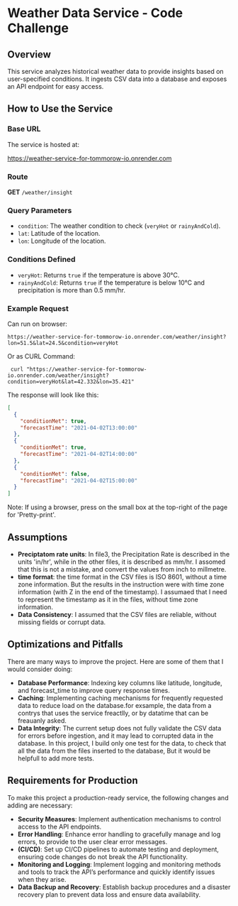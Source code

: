 # Weather Data Service - Code Challenge

## Overview

This service analyzes historical weather data to provide insights based on user-specified conditions. It ingests CSV data into a database and exposes an API endpoint for easy access.

## How to Use the Service

### Base URL

The service is hosted at:

https://weather-service-for-tommorow-io.onrender.com

### Route

**GET** `/weather/insight`

### Query Parameters

- `condition`: The weather condition to check (`veryHot` or `rainyAndCold`).
- `lat`: Latitude of the location.
- `lon`: Longitude of the location.

### Conditions Defined

- `veryHot`: Returns `true` if the temperature is above 30°C.
- `rainyAndCold`: Returns `true` if the temperature is below 10°C and precipitation is more than 0.5 mm/hr.


### Example Request

Can run on browser:

`https://weather-service-for-tommorow-io.onrender.com/weather/insight?lon=51.5&lat=24.5&condition=veryHot`

Or as CURL Command:

```console
 curl "https://weather-service-for-tommorow-io.onrender.com/weather/insight?condition=veryHot&lat=42.332&lon=35.421"
```

The response will look like this:

```json
[
  {
    "conditionMet": true,
    "forecastTime": "2021-04-02T13:00:00"
  },
  {
    "conditionMet": true,
    "forecastTime": "2021-04-02T14:00:00"
  },
  {
    "conditionMet": false,
    "forecastTime": "2021-04-02T15:00:00"
  }
]
```

Note: If using a browser, press on the small box at the top-right of the page for 'Pretty-print'.

## Assumptions

- **Preciptatom rate units**: In file3, the Precipitation Rate is described in the units 'in/hr', while in the other files, it is described as mm/hr. I assomed that this is not a mistake, and convert the values from inch to millmetre. 
- **time format**: the time format in the CSV files is ISO 8601, without a time zone information. But the results in the instruction were with time zone information (with Z in the end of the timestamp). I assumaed that I need to represent the timestamp as it in the files, without time zone information. 
- **Data Consistency**: I assumed that the CSV files are reliable, without missing fields or corrupt data.


## Optimizations and Pitfalls

There are many ways to improve the project. Here are some of them that I would consider doing:

- **Database Performance**: Indexing key columns like latitude, longitude, and forecast_time to improve query response times.
- **Caching**: Implementing caching mechanisms for frequently requested data to reduce load on the database.for exsample, the data from a contrys that uses the service freactlly, or by datatime that can be freauanly asked. 
- **Data Integrity**: The current setup does not fully validate the CSV data for errors before ingestion, and it may lead to corrupted data in the database. In this project, I build only one test for the data, to check that all the data from the files inserted to the database, But it would be helpfull to add more tests.

## Requirements for Production

To make this project a production-ready service, the following changes and adding are necessary:

- **Security Measures**: Implement authentication mechanisms to control access to the API endpoints.
- **Error Handling**: Enhance error handling to gracefully manage and log errors, to provide to the user clear error messages.
- **(CI/CD)**: Set up CI/CD pipelines to automate testing and deployment, ensuring code changes do not break the API functionality.
- **Monitoring and Logging**: Implement logging and monitoring methods and tools to track the API’s performance and quickly identify issues when they arise.
- **Data Backup and Recovery**: Establish backup procedures and a disaster recovery plan to prevent data loss and ensure data availability.



